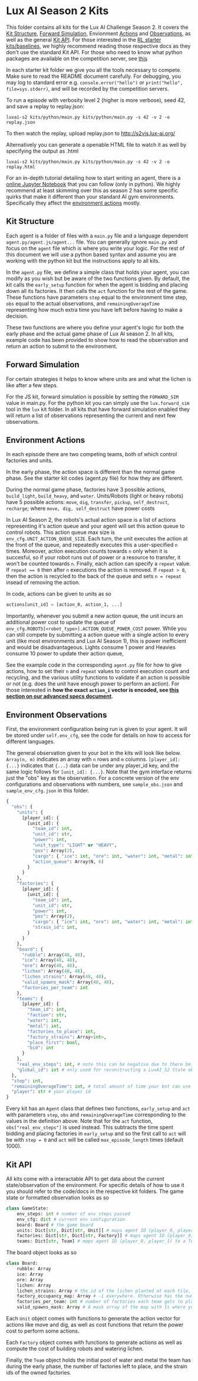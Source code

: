 # Lux AI Season 2 Kits

This folder contains all kits for the Lux AI Challenge Season 2. It covers the [Kit Structure](#kit-structure), [Forward Simulation](#forward-simulation), Envionment [Actions](#environment-actions) and [Observations](#environment-observations), as well as the general [Kit API](#kit-api). For those interested in the [RL starter kits/baselines](https://github.com/Lux-AI-Challenge/Lux-Design-S2/tree/main/kits/rl), we highly recommend reading those respective docs as they don't use the standard Kit API. For those who need to know what python packages are available on the competition server, see [this](https://github.com/Lux-AI-Challenge/Lux-Design-S2/tree/main/kits/available_packages.txt)

In each starter kit folder we give you all the tools necessary to compete. Make sure to read the README document carefully. For debugging, you may log to standard error e.g. `console.error("hello")` or `print("hello", file=sys.stderr)`, and will be recorded by the competition servers.

To run a episode with verbosity level 2 (higher is more verbose), seed 42, and save a replay to replay.json:

```
luxai-s2 kits/python/main.py kits/python/main.py -s 42 -v 2 -o replay.json
```

To then watch the replay, upload replay.json to http://s2vis.lux-ai.org/

Alternatively you can generate a openable HTML file to watch it as well by specifying the output as .html

```
luxai-s2 kits/python/main.py kits/python/main.py -s 42 -v 2 -o replay.html
```

For an in-depth tutorial detailing how to start writing an agent, there is a [online Jupyter Notebook](https://www.kaggle.com/code/stonet2000/lux-ai-challenge-season-2-tutorial-python) that you can follow (only in python). We highly recommend at least skimming over this as season 2 has some specific quirks that make it different than your standard AI gym environments. Specifically they affect the [environment actions](#environment-actions) mostly.

## Kit Structure

Each agent is a folder of files with a `main.py` file and a language dependent `agent.py/agent.js/agent...` file. You can generally ignore `main.py` and focus on the `agent` file which is where you write your logic. For the rest of this document we will use a python based syntax and assume you are working with the python kit but the instructions apply to all kits.

In the `agent.py` file, we define a simple class that holds your agent, you can modify as you wish but be aware of the two functions given. By default, the kit calls the `early_setup` function for when the agent is bidding and placing down all its factories. It then calls the `act` function for the rest of the game. These functions have parameters `step` equal to the environment time step, `obs` equal to the actual observations, and `remainingOverageTime` representing how much extra time you have left before having to make a decision.

These two functions are where you define your agent's logic for both the early phase and the actual game phase of Lux AI season 2. In all kits, example code has been provided to show how to read the observation and return an action to submit to the environment.

## Forward Simulation

For certain strategies it helps to know where units are and what the lichen is like after a few steps.

For the JS kit, forward simulation is possible by setting the `FORWARD_SIM` value in main.py. For the python kit you can simply use the `lux.forward_sim` tool in the `lux` kit folder. In all kits that have forward simulation enabled they will return a list of observations representing the current and next few observations.

## Environment Actions

In each episode there are two competing teams, both of which control factories and units.

In the early phase, the action space is different than the normal game phase. See the starter kit codes (agent.py file) for how they are different.

During the normal game phase, factories have 3 possible actions, `build_light`, `build_heavy`, and `water`. Units/Robots (light or heavy robots) have 5 possible actions: `move`, `dig`, `transfer`, `pickup`, `self_destruct`, `recharge`; where `move, dig, self_destruct` have power costs

In Lux AI Season 2, the robots's actual action space is a list of actions representing it's action queue and your agent will set this action queue to control robots. This action queue max size is `env_cfg.UNIT_ACTION_QUEUE_SIZE`. Each turn, the unit executes the action at the front of the queue, and repeatedly executes this a user-specified `n` times. Moreover, action execution counts towards `n` only when it is succesful, so if your robot runs out of power or a resource to transfer, it won't be counted towards `n`. Finally, each action can specify a `repeat` value. If `repeat == 0` then after `n` executions the action is removed. If `repeat > 0`, then the action is recycled to the back of the queue and sets `n = repeat` insead of removing the action.

In code, actions can be given to units as so

```python
actions[unit_id] = [action_0, action_1, ...]
```

Importantly, whenever you submit a new action queue, the unit incurs an additional power cost to update the queue of `env_cfg.ROBOTS[<robot_type>].ACTION_QUEUE_POWER_COST` power. While you can still compete by submitting a action queue with a single action to every unit (like most environments and Lux AI Season 1), this is power inefficient and would be disadvantageous. Lights consume 1 power and Heavies consume 10 power to update their action queue,

See the example code in the corresponding `agent.py` file for how to give actions, how to set their `n` and `repeat` values to control execution count and recycling, and the various utility functions to validate if an action is possible or not (e.g. does the unit have enough power to perform an action). For those interested in **how the exact `action_i` vector is encoded, see [this section on our advanced specs document](https://github.com/Lux-AI-Challenge/Lux-Design-S2/blob/main/docs/advanced_specs.md#action-vector-encoding).**

## Environment Observations

First, the environment configuration being run is given to your agent. It will be stored under `self.env_cfg`, see the code for details on how to access for different languages.

The general observation given to your bot in the kits will look like below. `Array(n, m)` indicates an array with `n` rows and `m` columns. `[player_id]: {...}` indicates that `{...}` data can be under any player_id key, and the same logic follows for `[unit_id]: {...}`. Note that the gym interface returns just the "obs" key as the observation. For a concrete version of the env configurations and observations with numbers, see `sample_obs.json` and `sample_env_cfg.json` in this folder.

```python
{
  "obs": {
    "units": {
      [player_id]: {
        [unit_id]: {
          "team_id": int,
          "unit_id": str,
          "power": int,
          "unit_type": "LIGHT" or "HEAVY",
          "pos": Array(2),
          "cargo": { "ice": int, "ore": int, "water": int, "metal": int },
          "action_queue": Array(N, 6)
        }
      }
    },
    "factories": {
      [player_id]: {
        [unit_id]: {
          "team_id": int,
          "unit_id": str,
          "power": int,
          "pos": Array(2),
          "cargo": { "ice": int, "ore": int, "water": int, "metal": int },
          "strain_id": int,
        }
      }
    },
    "board": {
      "rubble": Array(48, 48),
      "ice": Array(48, 48),
      "ore": Array(48, 48),
      "lichen": Array(48, 48),
      "lichen_strains": Array(48, 48),
      "valid_spawns_mask": Array(48, 48),
      "factories_per_team": int
    },
    "teams": {
      [player_id]: {
        "team_id": int,
        "faction": str,
        "water": int,
        "metal": int,
        "factories_to_place": int,
        "factory_strains": Array<int>,
        "place_first": bool,
        "bid": int
      }
    },
    "real_env_steps": int, # note this can be negative due to there being two phases of gameplay
    "global_id": int # only used for reconstructing a LuxAI_S2 State object
  },
  "step": int,
  "remainingOverageTime": int, # total amount of time your bot can use whenever it exceeds 2s in a turn
  "player": str # your player id
}
```

Every kit has an `Agent` class that defines two functions, `early_setup` and `act` with parameters `step`, `obs` and `remainingOverageTime` corresponding to the values in the definition above. Note that for the `act` function, `obs["real_env_steps"]` is used instead. This subtracts the time spent bidding and placing factories in `early_setup` and so the first call to `act` will be with `step = 0` and `act` will be called `max_episode_length` times (default 1000).

## Kit API

All kits come with a interactable API to get data about the current state/observation of the environment. For specific details of how to use it you should refer to the code/docs in the respective kit folders. The game state or formatted observation looks as so
```python
class GameState:
    env_steps: int # number of env steps passed
    env_cfg: dict # current env configuration
    board: Board # the game board
    units: Dict[str, Dict[str, Unit]] # maps agent ID (player_0, player_1) to a dictionary mapping unit ID to unit objects
    factories: Dict[str, Dict[str, Factory]] # maps agent ID (player_0, player_1) to a dictionary mapping unit ID to factory objects
    teams: Dict[str, Team] # maps agent ID (player_0, player_1) to a Team object
```

The board object looks as so

```python
class Board:
    rubble: Array
    ice: Array
    ore: Array
    lichen: Array
    lichen_strains: Array # the id of the lichen planted at each tile, corresponds with factory.strain_id
    factory_occupancy_map: Array # -1 everywhere. Otherwise has the numerical ID of the factory (equivalent to factory.strain_id) that occupies that tile
    factories_per_team: int # number of factories each team gets to place initially
    valid_spawns_mask: Array # A mask array of the map with 1s where you can spawn a factory and 0s where you can't
```

Each `Unit` object comes with functions to generate the action vector for actions like move and dig, as well as cost functions that return the power cost to perform some actions.

Each `Factory` object comes with functions to generate actions as well as compute the cost of building robots and watering lichen.

Finally, the `Team` object holds the initial pool of water and metal the team has during the early phase, the number of factories left to place, and the strain ids of the owned factories.
